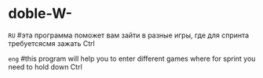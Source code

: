 # doble-W-
`RU`
#эта программа поможет вам зайти в разные игры, где для спринта требуетсясмя зажать Ctrl


`eng`
#this program will help you to enter different games where for sprint you need to hold down Ctrl
